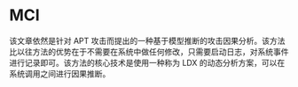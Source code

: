 # MCI


该文章依然是针对 APT 攻击而提出的一种基于模型推断的攻击因果分析。该方法比以往方法的优势在于不需要在系统中做任何修改，只需要启动日志，对系统事件进行记录即可。该方法的核心技术是使用一种称为 LDX 的动态分析方案，可以在系统调用之间进行因果推断。

